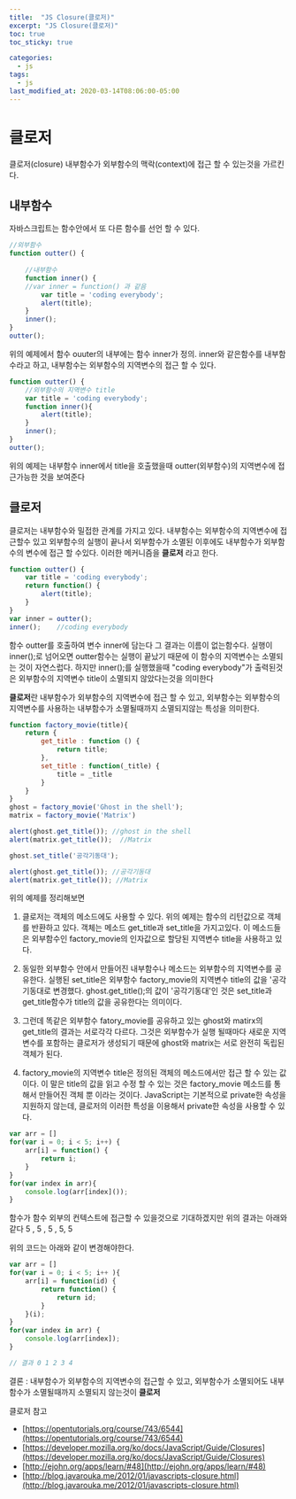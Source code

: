 ```yaml
---
title:  "JS Closure(클로저)"
excerpt: "JS Closure(클로저)"
toc: true
toc_sticky: true

categories:
  - js
tags:
  - js
last_modified_at: 2020-03-14T08:06:00-05:00
---
```




# 클로저 

클로저(closure) 내부함수가 외부함수의 맥락(context)에 접근 할 수 있는것을 가르킨다.


## 내부함수

자바스크립트는 함수안에서 또 다른 함수를 선언 할 수 있다.

```js
//외부함수
function outter() {
    
    //내부함수
    function inner() {
    //var inner = function() 과 같음    
        var title = 'coding everybody';
        alert(title);
    }
    inner();
}
outter();
```

위의 예제에서 함수 ouuter의 내부에는 함수 inner가 정의. inner와 같은함수를 내부함수라고 하고, 내부함수는 외부함수의 지역변수의 접근 할 수 있다.

```js
function outter() {
    //외부함수의 지역변수 title
    var title = 'coding everybody';
    function inner(){
        alert(title);
    }
    inner();
}
outter();

```
위의 예제는 내부함수 inner에서 title을 호출했을때 outter(외부함수)의 지역변수에 접근가능한 것을 보여준다

## 클로저

클로저는 내부함수와 밀접한 관계를 가지고 있다. 내부함수는 외부함수의 지역변수에 접근할수 있고 외부함수의 실행이 끝나서 외부함수가 소멸된 이후에도 내부함수가 외부함수의 변수에 접근 할 수있다. 이러한 메커니즘을 **클로저** 라고 한다.

```js
function outter() {
    var title = 'coding everybody';
    return function() {
        alert(title);
    }
}
var inner = outter();
inner();    //coding everybody

```
함수 outter를 호출하여 변수 inner에 담는다 그 결과는 이름이 없는함수다. 실행이 inner();로 넘어오면 outter함수는 실행이 끝났기 때문에 이 함수의 지역변수는 소멸되는 것이 자연스럽다. 하지만 inner();를 실행했을때 "coding everybody"가 출력된것은 외부함수의 지역변수 title이 소멸되지 않았다는것을 의미한다

**클로저**란 내부함수가 외부함수의 지역변수에 접근 할 수 있고, 외부함수는 외부함수의 지역변수를 사용하는 내부함수가 소멸될때까지 소멸되지않는 특성을 의미한다.


```js
function factory_movie(title){
    return {
        get_title : function () {
            return title;
        },
        set_title : function(_title) {
            title = _title
        }
    }
}
ghost = factory_movie('Ghost in the shell');
matrix = factory_movie('Matrix')

alert(ghost.get_title()); //ghost in the shell 
alert(matrix.get_title());  //Matrix

ghost.set_title('공각기동대');

alert(ghost.get_title()); //공각기동대 
alert(matrix.get_title()); //Matrix

```
위의 예제를 정리해보면

1. 클로저는 객체의 메소드에도 사용할 수 있다. 위의 예제는 함수의 리턴값으로 객체를 반환하고 있다. 객체는 메소드 get_title과 set_title을 가지고있다. 이 메소드들은 외부함수인 factory_movie의 인자값으로 할당된 지역변수 title을 사용하고 있다.

2. 동일한 외부함수 안에서 만들어진 내부함수나 메소드는 외부함수의 지역변수를 공유한다. 실행된 set_title은 외부함수 factory_movie의 지역변수 title의 값을 '공각기동대로 변경했다. ghost.get_title();의 값이 '공각기동대'인 것은 set_title과 get_title함수가 title의 값을 공유한다는 의미이다.


3. 그런데 똑같은 외부함수 fatory_movie를 공유하고 있는 ghost와 matirx의 get_title의 결과는 서로각각 다르다. 그것은 외부함수가 실행 될때마다 새로운 지역변수를 포함하는 클로저가 생성되기 때문에 ghost와 matrix는 서로 완전히 독립된 객체가 된다.

4. factory_movie의 지역변수 title은 정의된 객체의 메소드에서만 접근 할 수 있는 값이다. 이 말은 title의 값을 읽고 수정 할 수 있는 것은 factory_movie 메소드를 통해서 만들어진 객체 뿐 이라는 것이다.
JavaScript는 기본적으로 private한 속성을 지원하지 않는데, 클로저의 이러한 특성을 이용해서 private한 속성을 사용할 수 있다.

```js
var arr = []
for(var i = 0; i < 5; i++) {
    arr[i] = function() {
        return i;
    }
}
for(var index in arr){
    console.log(arr[index]());
}
```

함수가 함수 외부의 컨텍스트에 접근할 수 있을것으로 기대하겠지만 위의 결과는 아래와같다 
5 , 5 , 5 , 5, 5

위의 코드는 아래와 같이 변경해야한다.

```js
var arr = []
for(var i = 0; i < 5; i++ ){
    arr[i] = function(id) {
        return function() {
            return id;
        }
    }(i);
}
for(var index in arr) {
    console.log(arr[index]);
}

// 결과 0 1 2 3 4
```

결론 : 내부함수가 외부함수의 지역변수의 접근할 수 있고, 외부함수가 소멸되어도 내부함수가 소멸될때까지 소멸되지 않는것이 **클로저**


클로저 참고
+ [https://opentutorials.org/course/743/6544](https://opentutorials.org/course/743/6544)
+ [https://developer.mozilla.org/ko/docs/JavaScript/Guide/Closures](https://developer.mozilla.org/ko/docs/JavaScript/Guide/Closures)
+ [http://ejohn.org/apps/learn/#48](http://ejohn.org/apps/learn/#48)
+ [http://blog.javarouka.me/2012/01/javascripts-closure.html](http://blog.javarouka.me/2012/01/javascripts-closure.html)